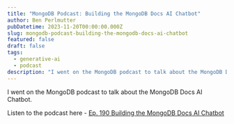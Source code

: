 ```yaml
---
title: "MongoDB Podcast: Building the MongoDB Docs AI Chatbot"
author: Ben Perlmutter
pubDatetime: 2023-11-20T00:00:00.000Z
slug: mongodb-podcast-building-the-mongodb-docs-ai-chatbot
featured: false
draft: false
tags:
  - generative-ai
  - podcast
description: "I went on the MongoDB podcast to talk about the MongoDB Docs AI Chatbot."
---
```

I went on the MongoDB podcast to talk about the MongoDB Docs AI Chatbot.

Listen to the podcast here - [Ep. 190 Building the MongoDB Docs AI Chatbot
](https://podcasts.mongodb.com/public/115/The-MongoDB-Podcast-b02cf624/80ed3773)